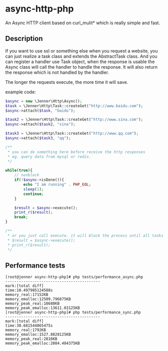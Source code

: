 # async-http-php
An Async HTTP client based on curl_mulit* which is really simple and fast.

Description
-----------------
If you want to use ssl or something else when you request a website, you can just realize a task class and extends the AbstractTask class.
And you can register a handler use Task object, when the response is usable the Async class will call the handler to handle the response.
It will also return the response which is not handled by the handler.

The longer the requests execute, the more time it will save.


example code:
```php
$async = new \Jenner\Http\Async();
$task = \Jenner\Http\Task::createGet("http://www.baidu.com");
$async->attach($task, "baidu");

$task2 = \Jenner\Http\Task::createGet("http://www.sina.com");
$async->attach($task2, "sina");

$task3 = \Jenner\Http\Task::createGet("http://www.qq.com");
$async->attach($task3, "qq");

/**
 * you can do something here before receive the http responses
 * eg. query data from mysql or redis.
 */

while(true){
    // nonblock
    if(!$async->isDone()){
        echo "I am running" . PHP_EOL;
        sleep(1);
        continue;
    }

    $result = $async->execute();
    print_r($result);
    break;
}

/**
 * or you just call execute. it will block the process until all tasks are done.
 * $result = $async->execute();
 * print_r($result);
 */
```

Performance tests
---------------------
```shell
[root@jenner async-http-php]# php tests/performance_async.php 
------------------------------------------
mark:[total diff]
time:10.497985124588s
memory_real:17152KB
memory_emalloc:12509.796875KB
memory_peak_real:18688KB
memory_peak_emalloc:13611.03125KB
[root@jenner async-http-php]# php tests/performance_sync.php  
------------------------------------------
mark:[total diff]
time:30.681544065475s
memory_real:1792KB
memory_emalloc:1527.8828125KB
memory_peak_real:2816KB
memory_peak_emalloc:2084.484375KB
```

